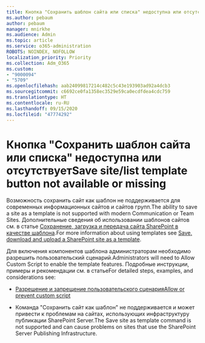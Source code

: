 ```yaml
---
title: Кнопка "Сохранить шаблон сайта или списка" недоступна или отсутствует
ms.author: pebaum
author: pebaum
manager: mnirkhe
ms.audience: Admin
ms.topic: article
ms.service: o365-administration
ROBOTS: NOINDEX, NOFOLLOW
localization_priority: Priority
ms.collection: Adm_O365
ms.custom:
- "9000094"
- "5709"
ms.openlocfilehash: aab24099817214c482c5c43e193903ad92a4dcb3
ms.sourcegitcommit: c6692ce0fa1358ec3529e59ca0ecdfdea4cdc759
ms.translationtype: HT
ms.contentlocale: ru-RU
ms.lasthandoff: 09/15/2020
ms.locfileid: "47774292"
---
```

# <a name="save-sitelist-template-button-not-available-or-missing"></a><span data-ttu-id="a13cf-102">Кнопка "Сохранить шаблон сайта или списка" недоступна или отсутствует</span><span class="sxs-lookup"><span data-stu-id="a13cf-102">Save site/list template button not available or missing</span></span>

<span data-ttu-id="a13cf-103">Возможность сохранить сайт как шаблон не поддерживается для современных информационных сайтов и сайтов групп.</span><span class="sxs-lookup"><span data-stu-id="a13cf-103">The ability to save a site as a template is not supported with modern Communication or Team Sites.</span></span> <span data-ttu-id="a13cf-104">Дополнительные сведения об использовании шаблонов сайтов см. в статье [Сохранение, загрузка и передача сайта SharePoint в качестве шаблона](https://docs.microsoft.com/sharepoint/dev/general-development/save-download-and-upload-a-sharepoint-site-as-a-template).</span><span class="sxs-lookup"><span data-stu-id="a13cf-104">For more information about using templates see [Save, download and upload a SharePoint site as a template](https://docs.microsoft.com/sharepoint/dev/general-development/save-download-and-upload-a-sharepoint-site-as-a-template).</span></span>

<span data-ttu-id="a13cf-105">Для включения компонентов шаблона администраторам необходимо разрешить пользовательский сценарий.</span><span class="sxs-lookup"><span data-stu-id="a13cf-105">Administrators will need to Allow Custom Script to enable the template features.</span></span> <span data-ttu-id="a13cf-106">Подробные инструкции, примеры и рекомендации см. в статье</span><span class="sxs-lookup"><span data-stu-id="a13cf-106">For detailed steps, examples, and considerations see:</span></span>

- [<span data-ttu-id="a13cf-107">Разрешение и запрещение пользовательского сценария</span><span class="sxs-lookup"><span data-stu-id="a13cf-107">Allow or prevent custom script</span></span>](https://docs.microsoft.com/sharepoint/allow-or-prevent-custom-script)

- <span data-ttu-id="a13cf-108">Команда "Сохранить сайт как шаблон" не поддерживается и может привести к проблемам на сайтах, использующих инфраструктуру публикации SharePoint Server.</span><span class="sxs-lookup"><span data-stu-id="a13cf-108">The Save site as template command is not supported and can cause problems on sites that use the SharePoint Server Publishing Infrastructure.</span></span>


